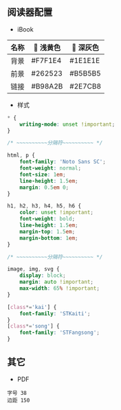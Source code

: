 ## 阅读器配置

- iBook

| 名称 |  浅黄色 |  深灰色 |
| --- | --- | --- |
| 背景 | #F7F1E4 | #1E1E1E |
| 前景 | #262523 | #B5B5B5 |
| 链接 | #B98A2B | #2E7CB8 |


- 样式

```css
* {
    writing-mode: unset !important;
}

/* ~~~~~~~~~~分隔符~~~~~~~~~~ */

html, p {
    font-family: 'Noto Sans SC';
    font-weight: normal;
    font-size: 1em;
    line-height: 1.5em;
    margin: 0.5em 0;
}

h1, h2, h3, h4, h5, h6 {
    color: unset !important;
    font-weight: bold;
    line-height: 1.5em;
    margin-top: 1.5em;
    margin-bottom: 1em;
}

/* ~~~~~~~~~~分隔符~~~~~~~~~~ */

image, img, svg {
    display: block;
    margin: auto !important;
    max-width: 65% !important;
}

[class*='kai'] {
    font-family: 'STKaiti';
}
[class*='song'] {
    font-family: 'STFangsong';
}
```

## 其它

- PDF
```
字号 38
边距 150
```
